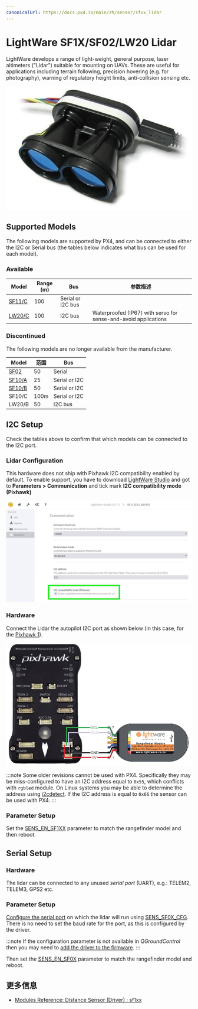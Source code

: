 ```yaml
---
canonicalUrl: https://docs.px4.io/main/zh/sensor/sfxx_lidar
---
```


# LightWare SF1X/SF02/LW20 Lidar

LightWare develops a range of light-weight, general purpose, laser altimeters ("Lidar") suitable for mounting on UAVs. These are useful for applications including terrain following, precision hovering (e.g. for photography), warning of regulatory height limits, anti-collision sensing etc.

![LightWare SF11/C Lidar](../../assets/hardware/sensors/lidar_lightware/sf11c_120_m.jpg)

## Supported Models

The following models are supported by PX4, and can be connected to either the I2C or Serial bus (the tables below indicates what bus can be used for each model).

### Available

| Model                                                      | Range (m) | Bus               | 参数描述                                                            |
| ---------------------------------------------------------- | --------- | ----------------- | --------------------------------------------------------------- |
| [SF11/C](https://lightwarelidar.com/products/sf11-c-100-m) | 100       | Serial or I2C bus |                                                                 |
| [LW20/C](https://lightware.co.za/products/lw20-c-100-m)    | 100       | I2C bus           | Waterproofed (IP67) with servo for sense-and-avoid applications |


### Discontinued

The following models are no longer available from the manufacturer.

| Model                                                                                              | 范围   | Bus                                                                       |
| -------------------------------------------------------------------------------------------------- | ---- | ------------------------------------------------------------------------- |
| [SF02](http://documents.lightware.co.za/SF02%20-%20Laser%20Rangefinder%20Manual%20-%20Rev%208.pdf) | 50   | Serial                                                                    |
| [SF10/A](http://documents.lightware.co.za/SF10%20-%20Laser%20Altimeter%20Manual%20-%20Rev%206.pdf) | 25   | Serial or I2C                                                             |
| [SF10/B](http://documents.lightware.co.za/SF10%20-%20Laser%20Altimeter%20Manual%20-%20Rev%206.pdf) | 50   | Serial or I2C                                                             |
| SF10/C                                                                                             | 100m | Serial or I2C                                                             |
| LW20/B                                                                                             | 50   | I2C bus | Waterproofed (IP67) with servo for sense-and-avoid applications |


## I2C Setup

Check the tables above to confirm that which models can be connected to the I2C port.

### Lidar Configuration

This hardware does not ship with Pixhawk I2C compatibility enabled by default. To enable support, you have to download [LightWare Studio](https://lightwarelidar.com/pages/lightware-studio) and got to **Parameters > Communication** and tick mark **I2C compatibility mode (Pixhawk)**

![LightWare SF11/C Lidar-I2C Config](../../assets/hardware/sensors/lidar_lightware/lightware_studio_i2c_config.jpg)

<a id="i2c_hardware_setup"></a>

### Hardware

Connect the Lidar the autopilot I2C port as shown below (in this case, for the [Pixhawk 1](../flight_controller/mro_pixhawk.md)).

![SF1XX LIDAR to I2C connection](../../assets/hardware/sensors/lidar_lightware/sf1xx_i2c.jpg)

:::note
Some older revisions cannot be used with PX4. Specifically they may be miss-configured to have an I2C address equal to `0x55`, which conflicts with `rgbled` module. On Linux systems you may be able to determine the address using [i2cdetect](http://manpages.ubuntu.com/manpages/bionic/en/man8/i2cdetect.8.html). If the I2C address is equal to `0x66` the sensor can be used with PX4.
:::

<a id="i2c_parameter_setup"></a>

### Parameter Setup

Set the [SENS_EN_SF1XX](../advanced_config/parameter_reference.md#SENS_EN_SF1XX) parameter to match the rangefinder model and then reboot.


## Serial Setup

<a id="serial_hardware_setup"></a>

### Hardware

The lidar can be connected to any unused *serial port* (UART), e.g.: TELEM2, TELEM3, GPS2 etc.

<!-- Would be good to show serial setup! -->

<a id="serial_parameter_setup"></a>

### Parameter Setup

[Configure the serial port](../peripherals/serial_configuration.md) on which the lidar will run using [SENS_SF0X_CFG](../advanced_config/parameter_reference.md#SENS_SF0X_CFG). There is no need to set the baud rate for the port, as this is configured by the driver.

:::note
If the configuration parameter is not available in *QGroundControl* then you may need to [add the driver to the firmware](../peripherals/serial_configuration.md#parameter_not_in_firmware).
:::

Then set the [SENS_EN_SF0X](../advanced_config/parameter_reference.md#SENS_EN_SF0X) parameter to match the rangefinder model and reboot.

## 更多信息

- [Modules Reference: Distance Sensor (Driver) : sf1xx](../modules/modules_driver_distance_sensor.md#sf1xx) 
